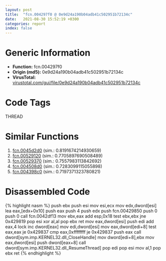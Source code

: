 ```yaml
---
layout: post
title:  "fcn.004297f0 @ 0e9d24a190b04adb41c502951b72134c"
date:   2021-08-30 15:52:19 +0300
categories: report
index: false
---
```


# Generic Information
- **Function:** fcn.004297f0
- **Origin (md5):** 0e9d24a190b04adb41c502951b72134c
- **VirusTotal:** [virustotal.com/gui/file/0e9d24a190b04adb41c502951b72134c][virustotal_ref]

# Code Tags
<span class="tag" id="THREAD">THREAD</span>


# Similar Functions

1. [fcn.0045d2d0][similar_1_ref] (sim.: 0.8191674214930659)
2. [fcn.00529120][similar_2_ref] (sim.: 0.7705897690508489)
3. [fcn.00529370][similar_3_ref] (sim.: 0.7557983113842692)
4. [fcn.004508d0][similar_4_ref] (sim.: 0.7283099115055898)
5. [fcn.004398c0][similar_5_ref] (sim.: 0.7197371323780821)


# Disassembled Code

{% highlight nasm %}
push ebx
push esi
mov esi,ecx
mov edx,dword[esi]
lea eax,[edx+0x10]
push eax
push 4
push edx
push fcn.00429850
push 0
push 0
call fcn.0042df13
mov ebx,eax
add esp,0x18
test ebx,ebx
jne 0x429819
pop esi
xor al,al
pop ebx
ret 
mov eax,dword[esi]
push edi
add eax,4
lock inc dword[eax]
mov edi,dword[esi]
mov eax,dword[edi+8]
test eax,eax
je 0x429837
cmp eax,0xffffffff
je 0x429837
push eax
call dword[sym.imp.KERNEL32.dll_CloseHandle]
mov dword[edi+8],ebx
mov eax,dword[esi]
push dword[eax+8]
call dword[sym.imp.KERNEL32.dll_ResumeThread]
pop edi
pop esi
mov al,1
pop ebx
ret 
{% endhighlight %}


[similar_1_ref]: /report/fcn.0045d2d0@418e0921f3a9bd4f5bc0dcc59623b5a1
[similar_2_ref]: /report/fcn.00529120@c60344b51fa39a329b92557d24ff7670
[similar_3_ref]: /report/fcn.00529370@14b20b07906a36e23f2230c8042160f2
[similar_4_ref]: /report/fcn.004508d0@a4175bd1311845689d3bca41d1d095ff
[similar_5_ref]: /report/fcn.004398c0@a4175bd1311845689d3bca41d1d095ff
[virustotal_ref]: https://www.virustotal.com/gui/file/0e9d24a190b04adb41c502951b72134c